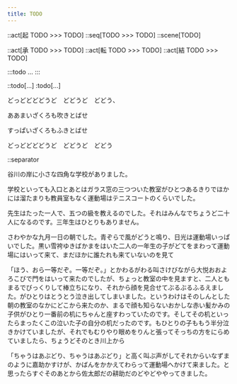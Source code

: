 ```yaml
---
title: TODO
---
```


::act[起 TODO >>> TODO]
::seq[TODO >>> TODO]
::scene[TODO]

::act[承 TODO >>> TODO]
::act[転 TODO >>> TODO]
::act[結 TODO >>> TODO]

:::todo
...
:::


::todo[...]
:todo[...]

どっどどどどうど　どどうど　どどう、

ああまいざくろも吹きとばせ

すっぱいざくろもふきとばせ

どっどどどどうど　どどうど　どどう

::separator

谷川の岸に小さな四角な学校がありました。

学校といっても入口とあとはガラス窓の三つついた教室がひとつあるきりでほかには溜たまりも教員室もなく運動場はテニスコートのくらいでした。

先生はたった一人で、五つの級を教えるのでした。それはみんなでちょうど二十人になるのです。三年生はひとりもありません。

さわやかな九月一日の朝でした。青ぞらで風がどうと鳴り、日光は運動場いっぱいでした。黒い雪袴ゆきばかまをはいた二人の一年生の子がどてをまわって運動場にはいって来て、まだほかに誰たれも来ていないのを見て

「ほう、おら一等だぞ。一等だぞ。」とかわるがわる叫さけびながら大悦おおよろこびで門をはいって来たのでしたが、ちょっと教室の中を見ますと、二人ともまるでびっくりして棒立ちになり、それから顔を見合せてぶるぶるふるえました。がひとりはとうとう泣き出してしまいました。というわけはそのしんとした朝の教室のなかにどこから来たのか、まるで顔も知らないおかしな赤い髪かみの子供がひとり一番前の机にちゃんと座すわっていたのです。そしてその机といったらまったくこの泣いた子の自分の机だったのです。もひとりの子ももう半分泣きかけていましたが、それでもむりやり眼めをりんと張ってそっちの方をにらめていましたら、ちょうどそのとき川上から

「ちゃうはあぶどり、ちゃうはあぶどり」と高く叫ぶ声がしてそれからいなずまのように嘉助かすけが、かばんをかかえてわらって運動場へかけて来ました。と思ったらすぐそのあとから佐太郎だの耕助だのどやどややってきました。

